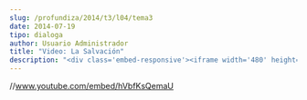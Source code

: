 ```yaml
---
slug: /profundiza/2014/t3/l04/tema3
date: 2014-07-19
tipo: dialoga
author: Usuario Administrador
title: "Video: La Salvación"
description: "<div class='embed-responsive'><iframe width='480' height='360' src='//www.youtube.com/embed/hVbfKsQemaU' frameborder='0' allowfullscreen></iframe></div>"
---
```


//www.youtube.com/embed/hVbfKsQemaU

